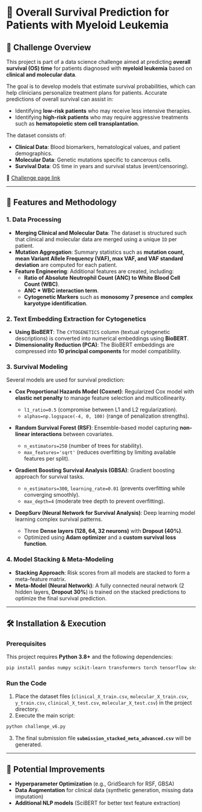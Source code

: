# 🔬 Overall Survival Prediction for Patients with Myeloid Leukemia

## 📌 Challenge Overview

This project is part of a data science challenge aimed at predicting **overall survival (OS) time** for patients diagnosed with **myeloid leukemia** based on **clinical and molecular data**. 

The goal is to develop models that estimate survival probabilities, which can help clinicians personalize treatment plans for patients. Accurate predictions of overall survival can assist in:

- Identifying **low-risk patients** who may receive less intensive therapies.
- Identifying **high-risk patients** who may require aggressive treatments such as **hematopoietic stem cell transplantation**.

The dataset consists of:
- **Clinical Data**: Blood biomarkers, hematological values, and patient demographics.
- **Molecular Data**: Genetic mutations specific to cancerous cells.
- **Survival Data**: OS time in years and survival status (event/censoring).

🔗 [Challenge page link](https://challengedata.ens.fr/challenges/162)

---

## 🚀 Features and Methodology

### **1. Data Processing**
- **Merging Clinical and Molecular Data**: The dataset is structured such that clinical and molecular data are merged using a unique `ID` per patient.
- **Mutation Aggregation**: Summary statistics such as **mutation count, mean Variant Allele Frequency (VAF), max VAF, and VAF standard deviation** are computed for each patient.
- **Feature Engineering**: Additional features are created, including:
  - **Ratio of Absolute Neutrophil Count (ANC) to White Blood Cell Count (WBC)**.
  - **ANC * WBC interaction term**.
  - **Cytogenetic Markers** such as **monosomy 7 presence** and **complex karyotype identification**.

### **2. Text Embedding Extraction for Cytogenetics**
- **Using BioBERT**: The `CYTOGENETICS` column (textual cytogenetic descriptions) is converted into numerical embeddings using **BioBERT**.
- **Dimensionality Reduction (PCA)**: The BioBERT embeddings are compressed into **10 principal components** for model compatibility.

### **3. Survival Modeling**
Several models are used for survival prediction:

- **Cox Proportional Hazards Model (Coxnet)**: Regularized Cox model with **elastic net penalty** to manage feature selection and multicollinearity.
  - `l1_ratio=0.5` (compromise between L1 and L2 regularization).
  - `alphas=np.logspace(-4, 0, 100)` (range of penalization strengths).

- **Random Survival Forest (RSF)**: Ensemble-based model capturing **non-linear interactions** between covariates.
  - `n_estimators=250` (number of trees for stability).
  - `max_features='sqrt'` (reduces overfitting by limiting available features per split).

- **Gradient Boosting Survival Analysis (GBSA)**: Gradient boosting approach for survival tasks.
  - `n_estimators=300`, `learning_rate=0.01` (prevents overfitting while converging smoothly).
  - `max_depth=4` (moderate tree depth to prevent overfitting).

- **DeepSurv (Neural Network for Survival Analysis)**: Deep learning model learning complex survival patterns.
  - Three **Dense layers (128, 64, 32 neurons)** with **Dropout (40%)**.
  - Optimized using **Adam optimizer** and a **custom survival loss function**.

### **4. Model Stacking & Meta-Modeling**
- **Stacking Approach**: Risk scores from all models are stacked to form a meta-feature matrix.
- **Meta-Model (Neural Network)**: A fully connected neural network (2 hidden layers, **Dropout 30%**) is trained on the stacked predictions to optimize the final survival prediction.

---

## 🛠 Installation & Execution

### **Prerequisites**
This project requires **Python 3.8+** and the following dependencies:
```bash
pip install pandas numpy scikit-learn transformers torch tensorflow sksurv
```

### **Run the Code**
1. Place the dataset files (`clinical_X_train.csv`, `molecular_X_train.csv`, `y_train.csv`, `clinical_X_test.csv`, `molecular_X_test.csv`) in the project directory.
2. Execute the main script:
```bash
python challenge_v6.py
```
3. The final submission file **`submission_stacked_meta_advanced.csv`** will be generated.

---

## 📌 Potential Improvements
- **Hyperparameter Optimization** (e.g., GridSearch for RSF, GBSA)
- **Data Augmentation** for clinical data (synthetic generation, missing data imputation)
- **Additional NLP models** (SciBERT for better text feature extraction)
